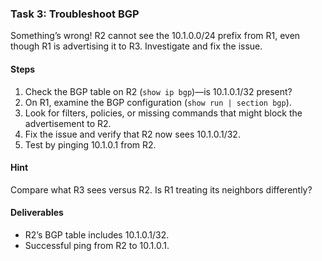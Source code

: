 ### Task 3: Troubleshoot BGP

Something’s wrong! R2 cannot see the 10.1.0.0/24 prefix from R1, even though R1 is advertising it to R3. Investigate and fix the issue.

#### Steps
1. Check the BGP table on R2 (`show ip bgp`)—is 10.1.0.1/32 present?
2. On R1, examine the BGP configuration (`show run | section bgp`).
3. Look for filters, policies, or missing commands that might block the advertisement to R2.
4. Fix the issue and verify that R2 now sees 10.1.0.1/32.
5. Test by pinging 10.1.0.1 from R2.

#### Hint
Compare what R3 sees versus R2. Is R1 treating its neighbors differently?

#### Deliverables
- R2’s BGP table includes 10.1.0.1/32.
- Successful ping from R2 to 10.1.0.1.